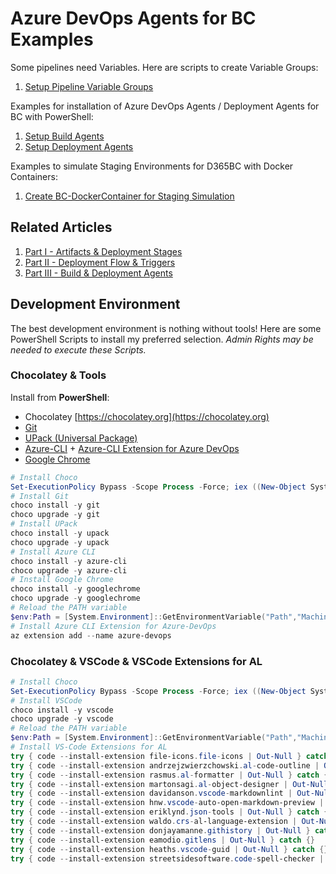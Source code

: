 # Azure DevOps Agents for BC Examples

Some pipelines need Variables. Here are scripts to create Variable Groups:

1) [Setup Pipeline Variable Groups](./setup-pipeline-variables.md)

Examples for installation of Azure DevOps Agents / Deployment Agents for BC with PowerShell:

1) [Setup Build Agents](./setup-build-agents.md)
1) [Setup Deployment Agents](./setup-deployment-agents.md)

Examples to simulate Staging Environments for D365BC with Docker Containers:

1) [Create BC-DockerContainer for Staging Simulation](./create-bc-containers-for-staging.md)

## Related Articles

1) [Part I - Artifacts & Deployment Stages](https://www.linkedin.com/pulse/ci-cd-dynamics-365-business-central-part-i-michael-megel/)
1) [Part II - Deployment Flow & Triggers](https://www.linkedin.com/pulse/ci-cd-dynamics-365-business-central-part-ii-michael-megel/)
1) [Part III - Build & Deployment Agents](https://www.linkedin.com/pulse/ci-cd-dynamics-365-business-central-part-iii-michael-megel/)

## Development Environment

The best development environment is nothing without tools! Here are some PowerShell Scripts to install my preferred selection. *Admin Rights may be needed to execute these Scripts.*

### Chocolatey & Tools

Install from **PowerShell**:

* Chocolatey [https://chocolatey.org](https://chocolatey.org)
* [Git](https://chocolatey.org/packages/git)
* [UPack (Universal Package)](https://chocolatey.org/packages/upack)
* [Azure-CLI](https://chocolatey.org/packages/azure-cli) + [Azure-CLI Extension for Azure DevOps](https://marketplace.visualstudio.com/items?itemName=ms-vsts.cli)
* [Google Chrome](https://chocolatey.org/packages/GoogleChrome)

```powershell
# Install Choco
Set-ExecutionPolicy Bypass -Scope Process -Force; iex ((New-Object System.Net.WebClient).DownloadString('https://chocolatey.org/install.ps1'))
# Install Git
choco install -y git
choco upgrade -y git
# Install UPack
choco install -y upack
choco upgrade -y upack
# Install Azure CLI
choco install -y azure-cli 
choco upgrade -y azure-cli
# Install Google Chrome
choco install -y googlechrome
choco upgrade -y googlechrome
# Reload the PATH variable
$env:Path = [System.Environment]::GetEnvironmentVariable("Path","Machine")
# Install Azure CLI Extension for Azure-DevOps
az extension add --name azure-devops
```

### Chocolatey & VSCode & VSCode Extensions for AL

```powershell
# Install Choco
Set-ExecutionPolicy Bypass -Scope Process -Force; iex ((New-Object System.Net.WebClient).DownloadString('https://chocolatey.org/install.ps1'))
# Install VSCode
choco install -y vscode
choco upgrade -y vscode
# Reload the PATH variable
$env:Path = [System.Environment]::GetEnvironmentVariable("Path","Machine")
# Install VS-Code Extensions for AL
try { code --install-extension file-icons.file-icons | Out-Null } catch {}
try { code --install-extension andrzejzwierzchowski.al-code-outline | Out-Null } catch {}
try { code --install-extension rasmus.al-formatter | Out-Null } catch {}
try { code --install-extension martonsagi.al-object-designer | Out-Null } catch {}
try { code --install-extension davidanson.vscode-markdownlint | Out-Null } catch {}
try { code --install-extension hnw.vscode-auto-open-markdown-preview | Out-Null } catch {}
try { code --install-extension eriklynd.json-tools | Out-Null } catch {}
try { code --install-extension waldo.crs-al-language-extension | Out-Null } catch {}
try { code --install-extension donjayamanne.githistory | Out-Null } catch {}
try { code --install-extension eamodio.gitlens | Out-Null } catch {}
try { code --install-extension heaths.vscode-guid | Out-Null } catch {}
try { code --install-extension streetsidesoftware.code-spell-checker | Out-Null } catch {}  
```
